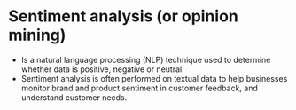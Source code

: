 # Sentiment analysis (or opinion mining) 
- Is a natural language processing (NLP) technique used to determine whether data is positive, negative or neutral. 
- Sentiment analysis is often performed on textual data to help businesses monitor brand and product sentiment in customer feedback, and understand customer needs.
